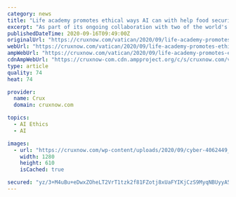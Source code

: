 ```yaml
---
category: news
title: "Life academy promotes ethical ways AI can with help food security"
excerpt: "As part of its ongoing collaboration with two of the world's leading developers of AI software, the Pontifical Academy for Life will launch a new joint project looking at ethical ways artificial intelligence can be used to guarantee food security."
publishedDateTime: 2020-09-16T09:49:00Z
originalUrl: "https://cruxnow.com/vatican/2020/09/life-academy-promotes-ethical-ways-ai-can-with-help-food-security/"
webUrl: "https://cruxnow.com/vatican/2020/09/life-academy-promotes-ethical-ways-ai-can-with-help-food-security/"
ampWebUrl: "https://cruxnow.com/vatican/2020/09/life-academy-promotes-ethical-ways-ai-can-with-help-food-security/amp/"
cdnAmpWebUrl: "https://cruxnow-com.cdn.ampproject.org/c/s/cruxnow.com/vatican/2020/09/life-academy-promotes-ethical-ways-ai-can-with-help-food-security/amp/"
type: article
quality: 74
heat: 74

provider:
  name: Crux
  domain: cruxnow.com

topics:
  - AI Ethics
  - AI

images:
  - url: "https://cruxnow.com/wp-content/uploads/2020/09/cyber-4062449_1280.jpg"
    width: 1280
    height: 610
    isCached: true

secured: "yz/3+M4uBu+eDwxZOheLT2VrT1tzk2f81FZotj8xUaFYIKjCzS9MyqNBUyyA5d1I8pCmvqGaFcETL1lRXObr5ce9ULM4xkaZkJkI3ewtYL2wKA3Oj81f0YtIIRel/6Z/wkgxoUWGpXJ65sFlUFQy6yaGyAC2fSsZaayiOmqoRX5gLHsd3qaaYj+lkqYGr3zkEnkwZaZyorz0Ec7YUXN5QjrRw94YLuKb8jgSN5SPGVSKlVD62RN5yk1RVGupN8UVu9FFyxhz3wADYUOCLkztv4UKPHl+sQFFnLEod+BEj0Gt4bBVVs/VtelNm76HhKpaV6+3uejQWduewolhe9dUURqdOdsjsBz+bi5u5taxHNk=;8QjeBH9WMJG+aUbOsAeNbA=="
---
```


